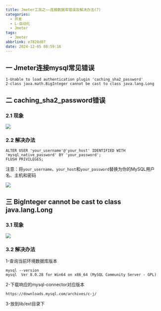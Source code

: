 ```yaml
---
title: Jmeter工具之——连接数据库错误及解决办法(7)
categories:
  - 开发
  - L-自动化
  - Jmeter
tags:
  - Jmeter
abbrlink: e7828d07
date: 2024-12-05 08:59:16
---
```

## 一 Jmeter连接mysql常见错误

```
1-Unable to load authentication plugin 'caching_sha2_password'
2-class java.math.BigInteger cannot be cast to class java.lang.Long
```

<!--more-->

## 二 caching_sha2_password错误

### 2.1 现象

![][1]

### 2.2 解决办法

```
ALTER USER 'your_username'@'your_host' IDENTIFIED WITH 'mysql_native_password' BY 'your_password';
FLUSH PRIVILEGES;
```

注意：将`your_username`、`your_host`和`your_password`替换为你的MySQL用户名、主机和密码

![][2]

## 三 BigInteger cannot be cast to class java.lang.Long

### 3.1 现象

![][3]

### 3.2 解决办法

1-查询当前环境数据库版本

```
mysql --version
mysql  Ver 8.0.28 for Win64 on x86_64 (MySQL Community Server - GPL)
```

2-下载响应的mysql-connector对应版本

```
https://downloads.mysql.com/archives/c-j/
```

3-放到lib/ext目录下








[1]: https://cdn.jsdelivr.net/gh/pgzxc/cdn/blog-image/jmeter-jdbc-7-error-1.png
[2]: https://cdn.jsdelivr.net/gh/pgzxc/cdn/blog-image/jmeter-7-mysql-set-2.png
[3]: https://cdn.jsdelivr.net/gh/pgzxc/cdn/blog-image/jmeter-jdbc-7-error-3.png

